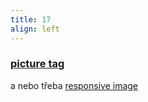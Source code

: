 ```yaml
---
title: 17
align: left
---
```

<section>
	<h3><a href="https://github.com/robwierzbowski/jekyll-picture-tag">picture tag</a></h3>
	<p>a nebo třeba <a href="https://github.com/wildlyinaccurate/jekyll-responsive-image">responsive image</a></p>	
</section>
<section data-background="img/17.jpg" data-background-color="#FFFFFF"></section>